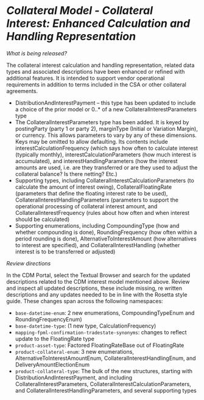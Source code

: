 # *Collateral Model - Collateral Interest: Enhanced Calculation and Handling Representation*

_What is being released?_

The collateral interest calculation and handling representation, related data types and associated descriptions have been enhanced or refined with additional features.  It is intended to support vendor operational requirements in addition to terms included in the CSA or other collateral agreements.

- DistributionAndInterestPayment – this type has been updated to include a choice of the prior model or 0..* of a new CollateralInterestParameters type
- The CollateralInterestParameters type has been added.  It is keyed by postingParty  (party 1 or party 2), marginType (Initial or Variation Margin), or currency.  This allows parameters to vary by any of these dimensions.  Keys may be omitted to allow defaulting.  Its contents include interestCalculationFrequency (which says how often to calculate interest (typically monthly), interestCalculationParameters (how much interest is accumulated), and interestHandlingParameters (how the interest amounts are used, i.e. are they transferred or are they used to adjust the collateral balance?  Is there netting? Etc.)
- Supporting types, including CollateralInterestCalculationParameters (to calculate the amount of interest owing), CollateralFloatingRate (parameters that define the floating interest rate to be used), CollateralInterestHandlingParameters (parameters to support the operational processing of collateral interest amount, and CollateralInterestFrequency (rules about how often and when interest should be calculated)
- Supporting enumerations, including CompoundingType (how and whether compounding is done), RoundingFrequency (how often within a period rounding is done), AlternativeToInterestAmount (how alternatives to interest are specified), and CollateralInterestHandling (whether interest is to be transferred or adjusted)

_Review directions_

In the CDM Portal, select the Textual Browser and search for the updated descriptions related to the CDM interest model mentioned above. Review and inspect all updated descriptions, these include missing, re written descriptions and any updates needed to be in line with the Rosetta style guide. These changes span across the following namespaces:

- `base-datetime-enum`: 2 new enumerations, CompoundingTypeEnum and RoundingFrequencyEnum)
- `base-datetime-type`: (1 new type, CalculationFrequency)
- `mapping-fpml-confirmation-tradestate-synonyms`: changes to reflect update to the FloatingRate type
- `product-asset-type`: Factored FloatingRateBase out of FloatingRate
- `product-collateral-enum`:  3 new enumerations, AlternativeToInterestAmountEnum, CollateralInterestHandlingEnum, and DeliveryAmountElectionEnum 
- `product-collateral-type`:  The bulk of the new structures, starting with DistributionAndInterestPayment, and including CollateralInterestParameters, CollateralInterestCalculationParameters, and CollateralInterestHandlingParameters, and several supporting types
